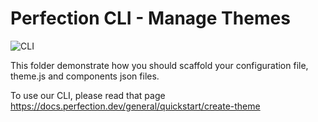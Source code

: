 # Perfection CLI - Manage Themes

<p>
    <img src="https://img.shields.io/badge/Perfection-CLI-8E6BC8" alt="CLI" />
</p>

This folder demonstrate how you should scaffold your configuration file, theme.js and components json files.

To use our CLI, please read that page https://docs.perfection.dev/general/quickstart/create-theme
